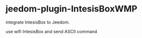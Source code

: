 # jeedom-plugin-IntesisBoxWMP

integrate IntesisBox to Jeedom.

use wifi IntesisBox and send ASCII command
